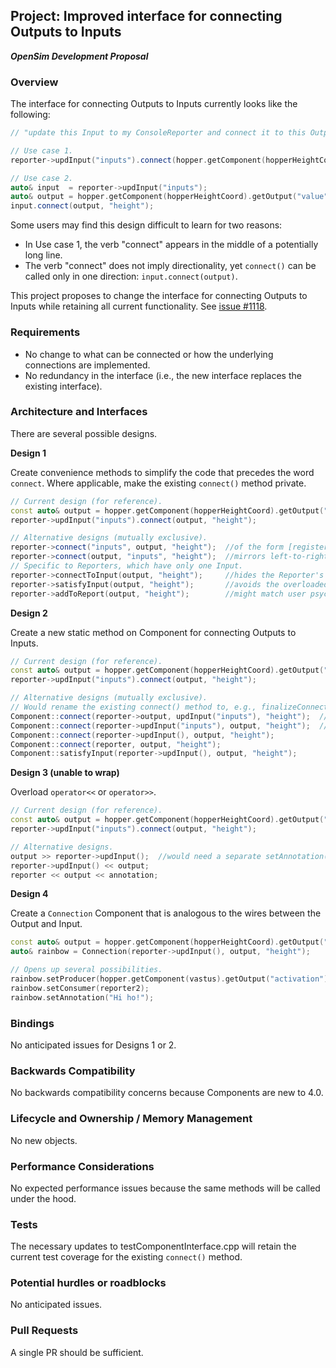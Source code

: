 ## Project: Improved interface for connecting Outputs to Inputs
***OpenSim Development Proposal***

### Overview
The interface for connecting Outputs to Inputs currently looks like the following:
```cpp
// "update this Input to my ConsoleReporter and connect it to this Output from my Model"

// Use case 1.
reporter->updInput("inputs").connect(hopper.getComponent(hopperHeightCoord).getOutput("value"), "height");

// Use case 2.
auto& input  = reporter->updInput("inputs");
auto& output = hopper.getComponent(hopperHeightCoord).getOutput("value");
input.connect(output, "height");
```

Some users may find this design difficult to learn for two reasons:
- In Use case 1, the verb "connect" appears in the middle of a potentially long line.
- The verb "connect" does not imply directionality, yet `connect()` can be called only in one direction: `input.connect(output)`.

This project proposes to change the interface for connecting Outputs to Inputs while retaining all current functionality.
See [issue #1118](https://github.com/opensim-org/opensim-core/issues/1118).

### Requirements
- No change to what can be connected or how the underlying connections are implemented.
- No redundancy in the interface (i.e., the new interface replaces the existing interface).

### Architecture and Interfaces
There are several possible designs.

**Design 1**

Create convenience methods to simplify the code that precedes the word `connect`.
Where applicable, make the existing `connect()` method private.
```cpp
// Current design (for reference).
const auto& output = hopper.getComponent(hopperHeightCoord).getOutput("value");
reporter->updInput("inputs").connect(output, "height");

// Alternative designs (mutually exclusive).
reporter->connect("inputs", output, "height");  //of the form [register] = [expression]
reporter->connect(output, "inputs", "height");  //mirrors left-to-right signal flow diagram
// Specific to Reporters, which have only one Input.
reporter->connectToInput(output, "height");     //hides the Reporter's Input
reporter->satisfyInput(output, "height");       //avoids the overloaded verb "connect"
reporter->addToReport(output, "height");        //might match user psychology
```

**Design 2**

Create a new static method on Component for connecting Outputs to Inputs.
```cpp
// Current design (for reference).
const auto& output = hopper.getComponent(hopperHeightCoord).getOutput("value");
reporter->updInput("inputs").connect(output, "height");

// Alternative designs (mutually exclusive).
// Would rename the existing connect() method to, e.g., finalizeConnections().
Component::connect(reporter->output, updInput("inputs"), "height");  //not both
Component::connect(reporter->updInput("inputs"), output, "height");  //of these
Component::connect(reporter->updInput(), output, "height");
Component::connect(reporter, output, "height");
Component::satisfyInput(reporter->updInput(), output, "height");
```

**Design 3 (unable to wrap)**

Overload `operator<<` or `operator>>`.
```cpp
// Current design (for reference).
const auto& output = hopper.getComponent(hopperHeightCoord).getOutput("value");
reporter->updInput("inputs").connect(output, "height");

// Alternative designs.
output >> reporter->updInput();  //would need a separate setAnnotation() method
reporter->updInput() << output;
reporter << output << annotation;
```

**Design 4**

Create a `Connection` Component that is analogous to the wires between the Output and Input.
```cpp
const auto& output = hopper.getComponent(hopperHeightCoord).getOutput("value");
auto& rainbow = Connection(reporter->updInput(), output, "height");

// Opens up several possibilities.
rainbow.setProducer(hopper.getComponent(vastus).getOutput("activation"));
rainbow.setConsumer(reporter2);
rainbow.setAnnotation("Hi ho!");
```

### Bindings
No anticipated issues for Designs 1 or 2.

### Backwards Compatibility
No backwards compatibility concerns because Components are new to 4.0.

### Lifecycle and Ownership / Memory Management
No new objects.

### Performance Considerations
No expected performance issues because the same methods will be called under the hood.

### Tests
The necessary updates to testComponentInterface.cpp will retain the current test coverage for the existing `connect()` method.

### Potential hurdles or roadblocks
No anticipated issues.

### Pull Requests
A single PR should be sufficient.
